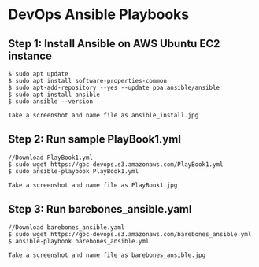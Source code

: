 # DevOps Ansible Playbooks

## Step 1: Install Ansible on AWS Ubuntu EC2 instance
	$ sudo apt update
	$ sudo apt install software-properties-common
	$ sudo apt-add-repository --yes --update ppa:ansible/ansible
	$ sudo apt install ansible
	$ sudo ansible --version

	Take a screenshot and name file as ansible_install.jpg

## Step 2: Run sample PlayBook1.yml
	//Download PlayBook1.yml
	$ sudo wget https://gbc-devops.s3.amazonaws.com/PlayBook1.yml
	$ sudo ansible-playbook PlayBook1.yml

	Take a screenshot and name file as PlayBook1.jpg

## Step 3: Run barebones_ansible.yaml
	//Download barebones_ansible.yaml
	$ sudo wget https://gbc-devops.s3.amazonaws.com/barebones_ansible.yml
	$ ansible-playbook barebones_ansible.yml

	Take a screenshot and name file as barebones_ansible.jpg

